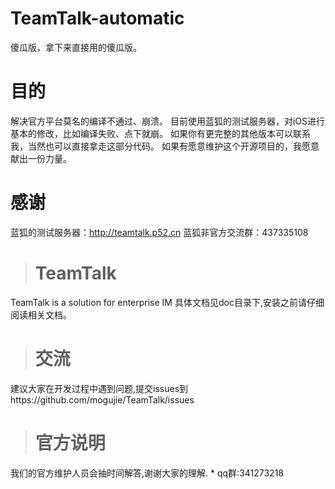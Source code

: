 # TeamTalk-automatic
傻瓜版，拿下来直接用的傻瓜版。
# 目的
解决官方平台莫名的编译不通过、崩溃。
目前使用蓝狐的测试服务器，对iOS进行基本的修改，比如编译失败、点下就崩。
如果你有更完整的其他版本可以联系我，当然也可以直接拿走这部分代码。
如果有愿意维护这个开源项目的，我愿意献出一份力量。
# 感谢
蓝狐的测试服务器：http://teamtalk.p52.cn
蓝狐非官方交流群：437335108

> # TeamTalk 
TeamTalk is a solution for enterprise IM 	 	具体文档见doc目录下,安装之前请仔细阅读相关文档。 	
> # 交流
建议大家在开发过程中遇到问题,提交issues到https://github.com/mogujie/TeamTalk/issues  
> #  官方说明
我们的官方维护人员会抽时间解答,谢谢大家的理解. 		* qq群:341273218

